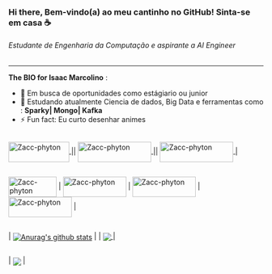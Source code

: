 ### Hi there, Bem-vindo(a) ao meu cantinho no GitHub! Sinta-se em casa ☕
###### Estudante de Engenharia da Computação e aspirante a AI Engineer

---------------------------------------------------------------------------

**The BIO for Isaac Marcolino** :

- 🔭 Em busca de oportunidades como estágiario ou junior 
- 🌱 Estudando atualmente Ciencia de dados, Big Data e ferramentas como : **Sparky| Mongo| Kafka**
- ⚡ Fun fact: Eu curto desenhar animes 

##

<a href="https://www.kaggle.com/zaccmarc" target="_blank">
    <img align="center" alt="Zacc-phyton" height="40" width="120" src="https://img.shields.io/badge/Kaggle-20BEFF?style=for-the-badge&logo=Kaggle&logoColor=white"> 
</a> ||
    <a href="www.linkedin.com/in/isaac-marcolino" target="_blank"> <img align="center" alt="Zacc-phyton" height="40" width="145" src= "https://img.shields.io/badge/LinkedIn-0077B5?style=for-the-badge&logo=linkedin&logoColor=white" > 
</a> ||
<a href="isaacfm7077@gmail.com" target="_blank"> <img align="center" alt="Zacc-phyton" height="40" width="145" src= "https://img.shields.io/badge/Gmail-D14836?style=for-the-badge&logo=gmail&logoColor=white"> </a> |

##

<img align="center" alt="Zacc-phyton" height="40" width="95" src= "https://img.shields.io/badge/R-276DC3?style=for-the-badge&logo=r&logoColor=white"> |
<img align="center" alt="Zacc-phyton" height="40" width="125" src= "https://img.shields.io/badge/Python-14354C?style=for-the-badge&logo=python&logoColor=white"> |
<img align="center" alt="Zacc-phyton" height="40" width="125" src="https://img.shields.io/badge/MySQL-00000F?style=for-the-badge&logo=mysql&logoColor=white"> |
<img align="center" alt="Zacc-phyton" height="40" width="125" src="https://img.shields.io/badge/MongoDB-4EA94B?style=for-the-badge&logo=mongodb&logoColor=white"> |


##

| <a href="https://github.com/anuraghazra/github-readme-stats"><img align="center" src="https://github-readme-stats.vercel.app/api?username=zaccmarc&show_icons=true&theme=transparent&hide_border=true" alt="Anurag's github stats" /></a> | |
  <a href="https://github.com/anuraghazra/github-readme-stats"><img align="center" src= "https://github-readme-stats.vercel.app/api/top-langs/?username=zaccmarc&layout=compact&theme=transparent&hide_border=true" /> </a> |
  
##

|  <a href="https://github.com/anuraghazra/github-readme-stats"><img align="center" src="https://github-readme-stats.vercel.app/api/pin/?username=zaccmarc&&theme=transparent&show_owner=true&repo=zaccmarc"/></a> |
 
 

